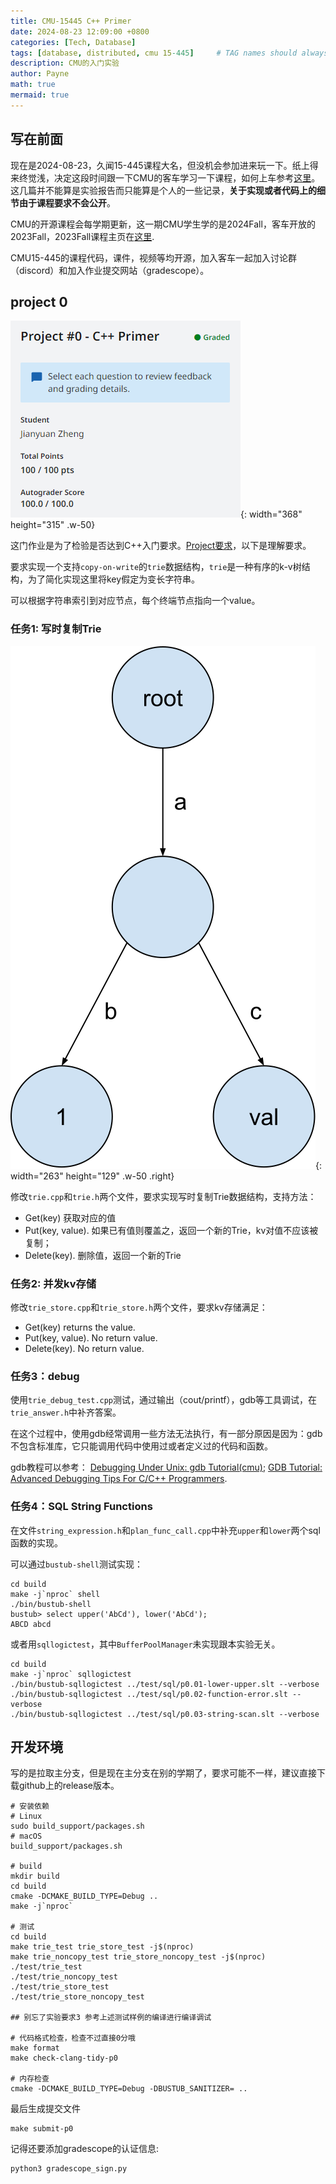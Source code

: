 ```yaml
---
title: CMU-15445 C++ Primer
date: 2024-08-23 12:09:00 +0800
categories: [Tech, Database]
tags: [database, distributed, cmu 15-445]     # TAG names should always be lowercase
description: CMU的入门实验
author: Payne
math: true
mermaid: true
---
```


## 写在前面
现在是2024-08-23，久闻15-445课程大名，但没机会参加进来玩一下。纸上得来终觉浅，决定这段时间跟一下CMU的客车学习一下课程，如何上车参考[这里](https://15445.courses.cs.cmu.edu/fall2023/faq.html)。这几篇并不能算是实验报告而只能算是个人的一些记录，**关于实现或者代码上的细节由于课程要求不会公开**。

CMU的开源课程会每学期更新，这一期CMU学生学的是2024Fall，客车开放的2023Fall，2023Fall课程主页在[这里](https://15445.courses.cs.cmu.edu/fall2023/).

CMU15-445的课程代码，课件，视频等均开源，加入客车一起加入讨论群（discord）和加入作业提交网站（gradescope）。

<!-- 其实好像也可以参加[2024fall](https://15445.courses.cs.cmu.edu/fall2024/faq.html)的客车！ -->

## project 0

![trie](/assets/img/posts/2024-08-23-CMU_15445_project0/image.png){: width="368" height="315" .w-50}

这门作业是为了检验是否达到C++入门要求。[Project要求](https://15445.courses.cs.cmu.edu/fall2023/assignments.html)，以下是理解要求。

要求实现一个支持`copy-on-write`的`trie`数据结构，`trie`是一种有序的k-v树结构，为了简化实现这里将key假定为变长字符串。

可以根据字符串索引到对应节点，每个终端节点指向一个value。


### 任务1: 写时复制Trie

![trie](/assets/img/posts/2024-08-23-CMU_15445_project0/trie-01.svg){: width="263" height="129" .w-50 .right}

修改`trie.cpp`和`trie.h`两个文件，要求实现写时复制Trie数据结构，支持方法：
- Get(key) 获取对应的值
- Put(key, value). 如果已有值则覆盖之，返回一个新的Trie，kv对值不应该被复制；
- Delete(key). 删除值，返回一个新的Trie

### 任务2: 并发kv存储

修改`trie_store.cpp`和`trie_store.h`两个文件，要求kv存储满足：
- Get(key) returns the value.
- Put(key, value). No return value.
- Delete(key). No return value.

### 任务3：debug

使用`trie_debug_test.cpp`测试，通过输出（cout/printf），gdb等工具调试，在`trie_answer.h`中补齐答案。

在这个过程中，使用gdb经常调用一些方法无法执行，有一部分原因是因为：gdb不包含标准库，它只能调用代码中使用过或者定义过的代码和函数。

gdb教程可以参考：
[Debugging Under Unix: gdb Tutorial(cmu)](https://www.cs.cmu.edu/~gilpin/tutorial/);
[GDB Tutorial: Advanced Debugging Tips For C/C++ Programmers](https://techbeamers.com/how-to-use-gdb-top-debugging-tips/).


### 任务4：SQL String Functions

在文件`string_expression.h`和`plan_func_call.cpp`中补充`upper`和`lower`两个sql函数的实现。

可以通过`bustub-shell`测试实现：

```shell
cd build
make -j`nproc` shell
./bin/bustub-shell
bustub> select upper('AbCd'), lower('AbCd');
ABCD abcd
```

或者用`sqllogictest`，其中`BufferPoolManager`未实现跟本实验无关。

```shell
cd build
make -j`nproc` sqllogictest
./bin/bustub-sqllogictest ../test/sql/p0.01-lower-upper.slt --verbose
./bin/bustub-sqllogictest ../test/sql/p0.02-function-error.slt --verbose
./bin/bustub-sqllogictest ../test/sql/p0.03-string-scan.slt --verbose
```

## 开发环境

写的是拉取主分支，但是现在主分支在别的学期了，要求可能不一样，建议直接下载github上的release版本。

```shell
# 安装依赖
# Linux
sudo build_support/packages.sh
# macOS
build_support/packages.sh

# build
mkdir build
cd build
cmake -DCMAKE_BUILD_TYPE=Debug ..
make -j`nproc`

# 测试
cd build
make trie_test trie_store_test -j$(nproc)
make trie_noncopy_test trie_store_noncopy_test -j$(nproc)
./test/trie_test
./test/trie_noncopy_test
./test/trie_store_test
./test/trie_store_noncopy_test

## 别忘了实验要求3 参考上述测试样例的编译进行编译调试

# 代码格式检查，检查不过直接0分哦
make format
make check-clang-tidy-p0

# 内存检查
cmake -DCMAKE_BUILD_TYPE=Debug -DBUSTUB_SANITIZER= ..
```

最后生成提交文件
```shell
make submit-p0
```

记得还要添加gradescope的认证信息:
```shell 
python3 gradescope_sign.py
```